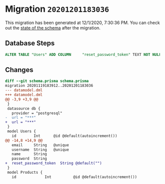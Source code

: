 # Migration `20201201183036`

This migration has been generated at 12/1/2020, 7:30:36 PM.
You can check out the [state of the schema](./schema.prisma) after the migration.

## Database Steps

```sql
ALTER TABLE "Users" ADD COLUMN     "reset_password_token" TEXT NOT NULL DEFAULT E''
```

## Changes

```diff
diff --git schema.prisma schema.prisma
migration 20201119183912..20201201183036
--- datamodel.dml
+++ datamodel.dml
@@ -3,9 +3,9 @@
 }
 datasource db {
   provider = "postgresql"
-  url = "***"
+  url = "***"
 }
 model Users {
   id        Int      @id @default(autoincrement())
@@ -14,8 +14,9 @@
   email     String   @unique
   username  String   @unique
   name      String
   password  String
+  reset_password_token  String @default("")
 }
 model Products {
   id             Int          @id @default(autoincrement())
```


